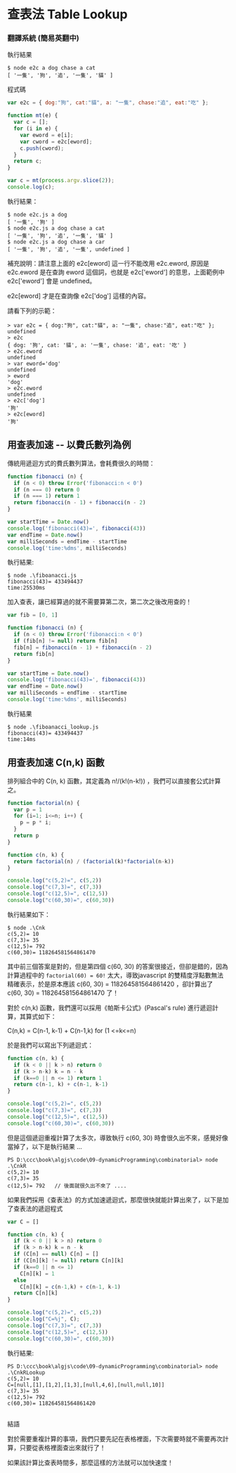 # 查表法 Table Lookup

### 翻譯系統 (簡易英翻中)

執行結果

```
$ node e2c a dog chase a cat
[ '一隻', '狗', '追', '一隻', '貓' ]
```

程式碼

```javascript
var e2c = { dog:"狗", cat:"貓", a: "一隻", chase:"追", eat:"吃" };

function mt(e) {
  var c = [];
  for (i in e) {
    var eword = e[i];
    var cword = e2c[eword];
    c.push(cword);
  }
  return c;
}

var c = mt(process.argv.slice(2));
console.log(c);
```

執行結果：

```
$ node e2c.js a dog
[ '一隻', '狗' ]
$ node e2c.js a dog chase a cat
[ '一隻', '狗', '追', '一隻', '貓' ]
$ node e2c.js a dog chase a car
[ '一隻', '狗', '追', '一隻', undefined ]
```

補充說明：請注意上面的 e2c[eword] 這一行不能改用 e2c.eword, 原因是 e2c.eword 是在查詢 eword 這個詞，也就是 e2c['eword'] 的意思，上面範例中e2c['eword']  會是 undefined。

e2c[eword] 才是在查詢像 e2c['dog'] 這樣的內容。

請看下列的示範：

```
> var e2c = { dog:"狗", cat:"貓", a: "一隻", chase:"追", eat:"吃" };
undefined
> e2c
{ dog: '狗', cat: '貓', a: '一隻', chase: '追', eat: '吃' }
> e2c.eword
undefined
> var eword='dog'
undefined
> eword
'dog'
> e2c.eword
undefined
> e2c['dog']
'狗'
> e2c[eword]
'狗'
```


## 用查表加速 -- 以費氏數列為例

傳統用遞迴方式的費氏數列算法，會耗費很久的時間：

```js
function fibonacci (n) {
  if (n < 0) throw Error('fibonacci:n < 0')
  if (n === 0) return 0
  if (n === 1) return 1
  return fibonacci(n - 1) + fibonacci(n - 2)
}

var startTime = Date.now()
console.log('fibonacci(43)=', fibonacci(43))
var endTime = Date.now()
var milliSeconds = endTime - startTime
console.log('time:%dms', milliSeconds)

```

執行結果:

```
$ node .\fiboanacci.js
fibonacci(43)= 433494437
time:25530ms
```

加入查表，讓已經算過的就不需要算第二次，第二次之後改用查的！

```js
var fib = [0, 1]

function fibonacci (n) {
  if (n < 0) throw Error('fibonacci:n < 0')
  if (fib[n] != null) return fib[n]
  fib[n] = fibonacci(n - 1) + fibonacci(n - 2)
  return fib[n]
}

var startTime = Date.now()
console.log('fibonacci(43)=', fibonacci(43))
var endTime = Date.now()
var milliSeconds = endTime - startTime
console.log('time:%dms', milliSeconds)

```

執行結果

```
$ node .\fiboanacci_lookup.js
fibonacci(43)= 433494437
time:14ms
```

## 用查表加速 C(n,k) 函數

排列組合中的 C(n, k) 函數，其定義為 n!/(k!(n-k!)) ，我們可以直接套公式計算之。

```js
function factorial(n) {
  var p = 1
  for (i=1; i<=n; i++) {
    p = p * i;
  }
  return p
}

function c(n, k) {
  return factorial(n) / (factorial(k)*factorial(n-k))
}

console.log("c(5,2)=", c(5,2))
console.log("c(7,3)=", c(7,3))
console.log("c(12,5)=", c(12,5))
console.log("c(60,30)=", c(60,30))
```

執行結果如下：

```
$ node .\Cnk
c(5,2)= 10
c(7,3)= 35
c(12,5)= 792
c(60,30)= 118264581564861470
```

其中前三個答案是對的，但是第四個 c(60, 30) 的答案很接近，但卻是錯的，因為計算過程中的 `factorial(60) = 60!` 太大，導致javascript 的雙精度浮點數無法精確表示，於是原本應該 c(60, 30) = 118264581564861420 ，卻計算出了 c(60, 30) = 118264581564861470 了！

對於 c(n,k) 函數，我們還可以採用《帕斯卡公式》(Pascal's rule) 進行遞迴計算，其算式如下：

C(n,k) = C(n-1, k-1) + C(n-1,k)     for (1 <=k<=n)

於是我們可以寫出下列遞迴式：

```js
function c(n, k) {
  if (k < 0 || k > n) return 0
  if (k > n-k) k = n - k
  if (k==0 || n <= 1) return 1
  return c(n-1, k) + c(n-1, k-1)
}

console.log("c(5,2)=", c(5,2))
console.log("c(7,3)=", c(7,3))
console.log("c(12,5)=", c(12,5))
console.log("c(60,30)=", c(60,30))
```

但是這個遞迴重複計算了太多次，導致執行 c(60, 30) 時會很久出不來，感覺好像當掉了，以下是執行結果 ...

```
PS D:\ccc\book\algjs\code\09-dynamicProgramming\combinatorial> node .\CnkR
c(5,2)= 10
c(7,3)= 35
c(12,5)= 792   // 後面就很久出不來了 ....
```

如果我們採用《查表法》的方式加速遞迴式，那麼很快就能計算出來了，以下是加了查表法的遞迴程式

```js
var C = []

function c(n, k) {
  if (k < 0 || k > n) return 0
  if (k > n-k) k = n - k
  if (C[n] == null) C[n] = []
  if (C[n][k] != null) return C[n][k]
  if (k==0 || n <= 1)
    C[n][k] = 1
  else 
    C[n][k] = c(n-1,k) + c(n-1, k-1)
  return C[n][k]
}

console.log("c(5,2)=", c(5,2))
console.log("C=%j", C);
console.log("c(7,3)=", c(7,3))
console.log("c(12,5)=", c(12,5))
console.log("c(60,30)=", c(60,30))
```

執行結果:

```
PS D:\ccc\book\algjs\code\09-dynamicProgramming\combinatorial> node .\CnkRLookup
c(5,2)= 10
C=[null,[1],[1,2],[1,3],[null,4,6],[null,null,10]]
c(7,3)= 35
c(12,5)= 792
c(60,30)= 118264581564861420
```

## 
結語

對於需要重複計算的事項，我們只要先記在表格裡面，下次需要時就不需要再次計算，只要從表格裡面查出來就行了！

如果該計算比查表時間多，那麼這樣的方法就可以加快速度！




